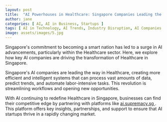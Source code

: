 ```yaml
---
layout: post
title:  "AI Powerhouses in Healthcare: Singapore Companies Leading the Charge"
author: jane
categories: [ AI, AI in Business, Startups ]
tags: [ AI in Technology, AI Trends, Industry Disruption, AI Companies ]
image: assets/images/5.jpg
---
```


Singapore's commitment to becoming a smart nation has led to a surge in AI advancements, particularly within the Healthcare sector. Here, we explore how key AI companies are driving the transformation of Healthcare in Singapore.

Singapore's AI companies are leading the way in Healthcare, creating more efficient and intelligent systems that can process vast amounts of data, predict trends, and automate labor-intensive tasks. This revolution is streamlining workflows and opening new opportunities.

With AI continuing to redefine Healthcare in Singapore, businesses can find their competitive edge by partnering with platforms like <a href="https://ai.supremacy.sg" target="_blank"> ai.supremacy.sg </a>. This platform offers key insights, partnerships, and support to ensure that AI startups thrive in a rapidly changing market.
